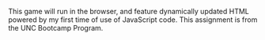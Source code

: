 This game will run in the browser, and feature dynamically updated HTML powered by my first time of use of JavaScript code. This assignment is from the UNC Bootcamp Program.  
